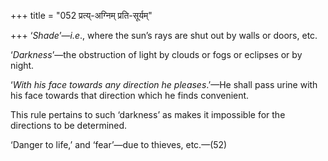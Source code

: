 +++
title = "052 प्रत्य्-अग्निम् प्रति-सूर्यम्"

+++
‘*Shade*’—*i.e*., where the sun’s rays are shut out by walls or doors,
etc.

‘*Darkness*’—the obstruction of light by clouds or fogs or eclipses or
by night.

‘*With his face towards any direction he pleases*.’—He shall pass urine
with his face towards that direction which he finds convenient.

This rule pertains to such ‘darkness’ as makes it impossible for the
directions to be determined.

‘Danger to life,’ and ‘fear’—due to thieves, etc.—(52)


